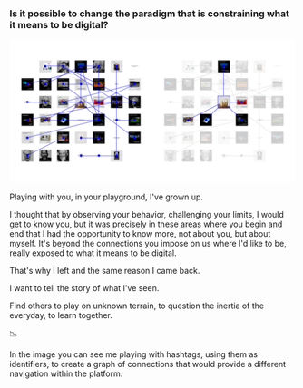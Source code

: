 ### Is it possible to change the paradigm that is constraining what it means to be digital?

![Posted in Instagram.](compo.jpg)

Playing with you, in your playground, I've grown up.

I thought that by observing your behavior, challenging your limits, I would get to know you, but it was precisely in these areas where you begin and end that I had the opportunity to know more, not about you, but about myself. It's beyond the connections you impose on us where I'd like to be, really exposed to what it means to be digital.

That's why I left and the same reason I came back. 

I want to tell the story of what I've seen. 

Find others to play on unknown terrain, to question the inertia of the everyday, to learn together.

📉

In the image you can see me playing with hashtags, using them as identifiers, to create a graph of connections that would provide a different navigation within the platform.